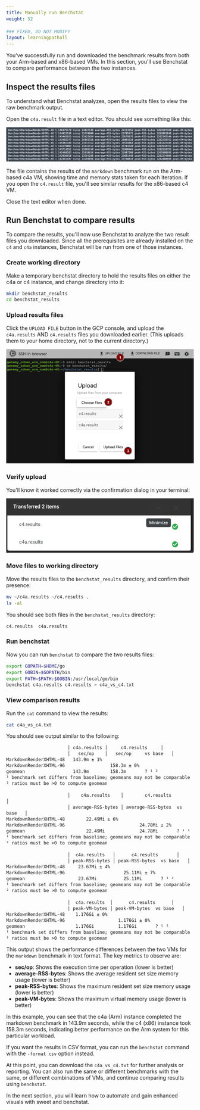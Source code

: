 ```yaml
---
title: Manually run Benchstat
weight: 52

### FIXED, DO NOT MODIFY
layout: learningpathall
---
```


You've successfully run and downloaded the benchmark results from both your Arm-based and x86-based VMs. In this section, you'll use Benchstat to compare performance between the two instances.


## Inspect the results files

To understand what Benchstat analyzes, open the results files to view the raw benchmark output.

Open the `c4a.result` file in a text editor. You should see something like this:

   ![alt-text#center](images/run_manually/11.png "A results file")

The file contains the results of the `markdown` benchmark run on the Arm-based c4a VM, showing time and memory stats taken for each iteration. If you open the `c4.result` file, you'll see similar results for the x86-based c4 VM.

Close the text editor when done.

## Run Benchstat to compare results

To compare the results, you'll now use Benchstat to analyze the two result files you downloaded. Since all the prerequisites are already installed on the `c4` and `c4a` instances, Benchstat will be run from one of those instances.


### Create working directory

Make a temporary benchstat directory to hold the results files on either the c4a or c4 instance, and change directory into it:

   ```bash
   mkdir benchstat_results
   cd benchstat_results
   ```

### Upload results files

Click the `UPLOAD FILE` button in the GCP console, and upload the `c4a.results` AND `c4.results` files you downloaded earlier. (This uploads them to your home directory, not to the current directory.)

   ![alt-text#center](images/run_manually/16.png "Upload results file")

### Verify upload

You'll know it worked correctly via the confirmation dialog in your terminal:

   ![alt-text#center](images/run_manually/17.png "Confirmation dialog in terminal")

### Move files to working directory

Move the results files to the `benchstat_results` directory, and confirm their presence:

   ```bash
   mv ~/c4a.results ~/c4.results .
   ls -al
   ```

   You should see both files in the `benchstat_results` directory:

   ```bash
   c4.results  c4a.results
   ```

### Run benchstat

Now you can run `benchstat` to compare the two results files:

   ```bash
   export GOPATH=$HOME/go
   export GOBIN=$GOPATH/bin
   export PATH=$PATH:$GOBIN:/usr/local/go/bin
   benchstat c4a.results c4.results > c4a_vs_c4.txt
   ```

### View comparison results

Run the `cat` command to view the results:

   ```bash
   cat c4a_vs_c4.txt
   ```

   You should see output similar to the following:

   ```output
                          │ c4a.results │     c4.results     │
                          │   sec/op    │   sec/op     vs base   │
   MarkdownRenderXHTML-48   143.9m ± 1%
   MarkdownRenderXHTML-96                 158.3m ± 0%
   geomean                  143.9m        158.3m       ? ¹ ²
   ¹ benchmark set differs from baseline; geomeans may not be comparable
   ² ratios must be >0 to compute geomean

                          │    c4a.results    │        c4.results        │
                          │ average-RSS-bytes │ average-RSS-bytes  vs base   │
   MarkdownRenderXHTML-48        22.49Mi ± 6%
   MarkdownRenderXHTML-96                            24.78Mi ± 2%
   geomean                       22.49Mi             24.78Mi       ? ¹ ²
   ¹ benchmark set differs from baseline; geomeans may not be comparable
   ² ratios must be >0 to compute geomean

                          │  c4a.results   │      c4.results       │
                          │ peak-RSS-bytes │ peak-RSS-bytes  vs base   │
   MarkdownRenderXHTML-48     23.67Mi ± 4%
   MarkdownRenderXHTML-96                      25.11Mi ± 7%
   geomean                    23.67Mi          25.11Mi       ? ¹ ²
   ¹ benchmark set differs from baseline; geomeans may not be comparable
   ² ratios must be >0 to compute geomean

                          │  c4a.results  │      c4.results      │
                          │ peak-VM-bytes │ peak-VM-bytes  vs base   │
   MarkdownRenderXHTML-48    1.176Gi ± 0%
   MarkdownRenderXHTML-96                    1.176Gi ± 0%
   geomean                   1.176Gi         1.176Gi       ? ¹ ²
   ¹ benchmark set differs from baseline; geomeans may not be comparable
   ² ratios must be >0 to compute geomean
   ```

   This output shows the performance differences between the two VMs for the `markdown` benchmark in text format. The key metrics to observe are:
   
   - **sec/op**: Shows the execution time per operation (lower is better)
   - **average-RSS-bytes**: Shows the average resident set size memory usage (lower is better)
   - **peak-RSS-bytes**: Shows the maximum resident set size memory usage (lower is better)
   - **peak-VM-bytes**: Shows the maximum virtual memory usage (lower is better)
   
   In this example, you can see that the c4a (Arm) instance completed the markdown benchmark in 143.9m seconds, while the c4 (x86) instance took 158.3m seconds, indicating better performance on the Arm system for this particular workload.
   
   If you want the results in CSV format, you can run the `benchstat` command with the `-format csv` option instead.

At this point, you can download the `c4a_vs_c4.txt` for further analysis or reporting. You can also run the same or different benchmarks with the same, or different combinations of VMs, and continue comparing results using `benchstat`.

In the next section, you will learn how to automate and gain enhanced visuals with sweet and benchstat.
